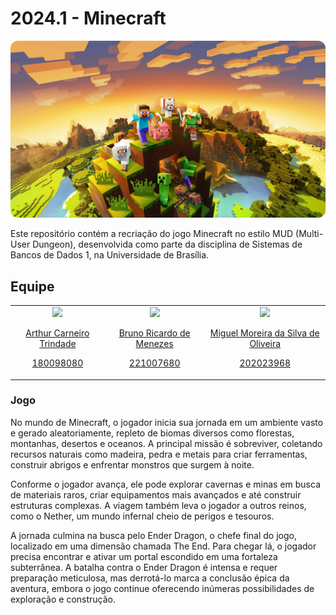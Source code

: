 # 2024.1 - Minecraft

<div style="text-align:center">
    <img src= "assets/images/minecraft.jpg" alt="Ícone do Minecraft" style="border-radius: 12px;"/>
</div>

Este repositório contém a recriação do jogo Minecraft no estilo MUD (Multi-User Dungeon), desenvolvida como parte da disciplina de Sistemas de Bancos de Dados 1, na Universidade de Brasília. 

## Equipe

<table align="center">
  <tr>
    <td align="center">
      <a class="membro-equipe" href="https://github.com/trindadea">
        <img src="https://github.com/trindadea.png">
        <br>
        <p class="nome">Arthur Carneiro Trindade</p>
        <p class="matricula">180098080</p>
      </a>
    </td>
    <td align="center">
      <a class="membro-equipe" href="https://github.com/EhOBruno">
        <img src="https://github.com/EhOBruno.png">
        <br>
        <p class="nome">Bruno Ricardo de Menezes</p>
        <p class="matricula">221007680</p>
      </a>
    </td>
    <td align="center">
      <a class="membro-equipe" href="https://github.com/EhOMiguel">
        <img src="https://github.com/EhOMiguel.png">
        <br>
        <p class="nome">Miguel Moreira da Silva de Oliveira</p>
        <p class="matricula">202023968</p>
      </a>
    </td>
  </tr>
</table>

### Jogo

No mundo de Minecraft, o jogador inicia sua jornada em um ambiente vasto e gerado aleatoriamente, repleto de biomas diversos como florestas, montanhas, desertos e oceanos. A principal missão é sobreviver, coletando recursos naturais como madeira, pedra e metais para criar ferramentas, construir abrigos e enfrentar monstros que surgem à noite.

Conforme o jogador avança, ele pode explorar cavernas e minas em busca de materiais raros, criar equipamentos mais avançados e até construir estruturas complexas. A viagem também leva o jogador a outros reinos, como o Nether, um mundo infernal cheio de perigos e tesouros.

A jornada culmina na busca pelo Ender Dragon, o chefe final do jogo, localizado em uma dimensão chamada The End. Para chegar lá, o jogador precisa encontrar e ativar um portal escondido em uma fortaleza subterrânea. A batalha contra o Ender Dragon é intensa e requer preparação meticulosa, mas derrotá-lo marca a conclusão épica da aventura, embora o jogo continue oferecendo inúmeras possibilidades de exploração e construção.
